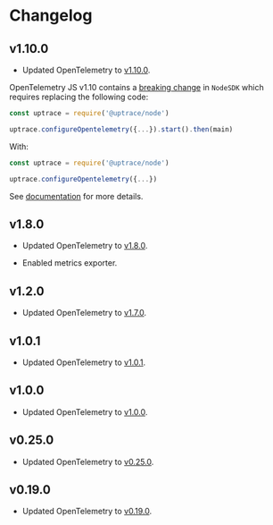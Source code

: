 # Changelog

## v1.10.0

- Updated OpenTelemetry to
  [v1.10.0](https://github.com/open-telemetry/opentelemetry-js/blob/main/CHANGELOG.md#180).

OpenTelemetry JS v1.10 contains a
[breaking change](https://github.com/open-telemetry/opentelemetry-js/pull/3460) in `NodeSDK` which
requires replacing the following code:

```js
const uptrace = require('@uptrace/node')

uptrace.configureOpentelemetry({...}).start().then(main)
```

With:

```js
const uptrace = require('@uptrace/node')

uptrace.configureOpentelemetry({...})
```

See [documentation](https://uptrace.dev/get/opentelemetry-js-node.html) for more details.

## v1.8.0

- Updated OpenTelemetry to
  [v1.8.0](https://github.com/open-telemetry/opentelemetry-js/blob/main/CHANGELOG.md#180).

- Enabled metrics exporter.

## v1.2.0

- Updated OpenTelemetry to
  [v1.7.0](https://github.com/open-telemetry/opentelemetry-js/blob/main/CHANGELOG.md#170).

## v1.0.1

- Updated OpenTelemetry to
  [v1.0.1](https://github.com/open-telemetry/opentelemetry-js/blob/main/CHANGELOG.md#101).

## v1.0.0

- Updated OpenTelemetry to
  [v1.0.0](https://github.com/open-telemetry/opentelemetry-js/blob/main/CHANGELOG.md#100).

## v0.25.0

- Updated OpenTelemetry to
  [v0.25.0](https://github.com/open-telemetry/opentelemetry-js/blob/main/CHANGELOG.md#0250).

## v0.19.0

- Updated OpenTelemetry to
  [v0.19.0](https://github.com/open-telemetry/opentelemetry-js/blob/main/CHANGELOG.md#0190).
